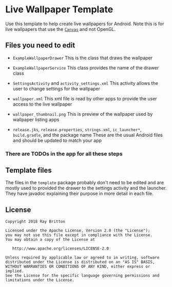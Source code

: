 # Live Wallpaper Template

Use this template to help create live wallpapers for Android.
Note this is for live wallpapers that use the [`Canvas`](https://developer.android.com/reference/android/graphics/Canvas) and not OpenGL.

## Files you need to edit

* `ExampleWallpaperDrawer`
This is the class that draws the wallpaper

* `ExampleWallpaperService`
This class provides the name of the drawer class

* `SettingsActivity` and `activity_settings.xml`
This activity allows the user to change settings for the wallpaper

* `wallpaper.xml`
This xml file is read by other apps to provide the user access to the live wallpaper

* `wallpaper_thumbnail.png`
This is preview of the wallpaper used by wallpaper listing apps

* `release.jks`, `release.properties`, `strings.xml`, `ic_launcher*`, `build.gradle`, and the package name
These are the usual Android files and should be updated to match your app

### There are TODOs in the app for all these steps

## Template files

The files in the `template` package probably don't need to be edited and are mostly used to provided the drawer to the settings activity and the launcher. 
They have javadoc explaining their purpose in more detail in each file. 

## License

```
Copyright 2018 Ray Britton

Licensed under the Apache License, Version 2.0 (the "License");
you may not use this file except in compliance with the License.
You may obtain a copy of the License at

   http://www.apache.org/licenses/LICENSE-2.0

Unless required by applicable law or agreed to in writing, software
distributed under the License is distributed on an "AS IS" BASIS,
WITHOUT WARRANTIES OR CONDITIONS OF ANY KIND, either express or implied.
See the License for the specific language governing permissions and
limitations under the License.
```
